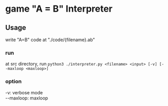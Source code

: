 # game "A = B" Interpreter
## Usage
write "A=B" code at "./code/{filename}.ab"

### run
at src directory, run
`python3 ./interpreter.py <filename> <input> [-v] [--maxloop <maxloop>]`

### option

 -v: verbose mode  
 --maxloop: maxloop